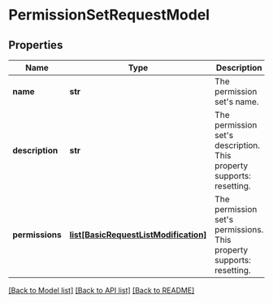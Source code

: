 # PermissionSetRequestModel

## Properties
Name | Type | Description | Notes
------------ | ------------- | ------------- | -------------
**name** | **str** | The permission set&#x27;s name. | 
**description** | **str** | The permission set&#x27;s description. This property supports: resetting. | [optional] 
**permissions** | [**list[BasicRequestListModification]**](BasicRequestListModification.md) | The permission set&#x27;s permissions. This property supports: resetting. | [optional] 

[[Back to Model list]](../README.md#documentation-for-models) [[Back to API list]](../README.md#documentation-for-api-endpoints) [[Back to README]](../README.md)


